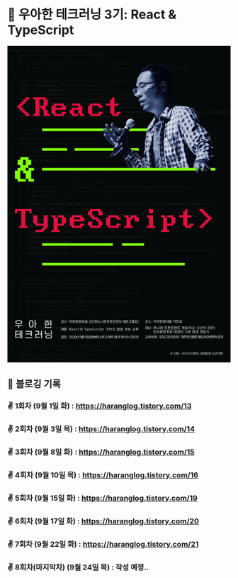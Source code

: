 # 🚀 우아한 테크러닝 3기: React & TypeScript

![img](./img/1.jpg)


## 📖 블로깅 기록

### ✌ 1회차 (9월 1일 화) : https://haranglog.tistory.com/13

### ✌ 2회차 (9월 3일 목) : https://haranglog.tistory.com/14

### ✌ 3회차 (9월 8일 화) : https://haranglog.tistory.com/15

### ✌ 4회차 (9월 10일 목) : https://haranglog.tistory.com/16

### ✌ 5회차 (9월 15일 화) : https://haranglog.tistory.com/19

### ✌ 6회차 (9월 17일 화) : https://haranglog.tistory.com/20

### ✌ 7회차 (9월 22일 화) : https://haranglog.tistory.com/21

### ✌ 8회차(마지막차) (9월 24일 목) : 작성 예정..